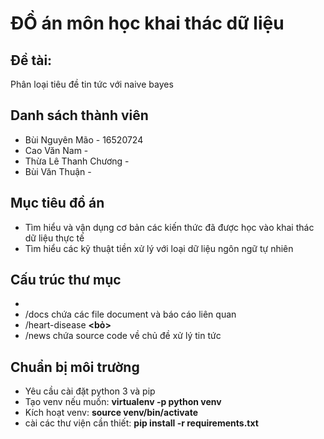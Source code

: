# ĐỒ án môn học khai thác dữ liệu
## Đề tài:
Phân loại tiêu đề tin tức với naive bayes

## Danh sách thành viên
- Bùi Nguyên Mão        - 16520724
- Cao Văn Nam           - 
- Thừa Lê Thanh Chương  -
- Bùi Văn Thuận         - 


## Mục tiêu đồ án
- Tìm hiểu và vận dụng cơ bản các kiến thức đã được học vào khai thác dữ liệu thực tế
- Tìm hiểu các kỹ thuật tiền xử lý với loại dữ liệu ngôn ngữ tự nhiên

## Cấu trúc thư mục
- 
- /docs chứa các file document và báo cáo liên quan
- /heart-disease __<bỏ>__
- /news chứa source code về chủ đề xử lý tin tức

## Chuẩn bị môi trường
- Yêu cầu cài đặt python 3 và pip
- Tạo venv nếu muốn: __virtualenv -p python venv__
- Kích hoạt venv: __source venv/bin/activate__
- cài các thư viện cần thiết: __pip install -r requirements.txt__



